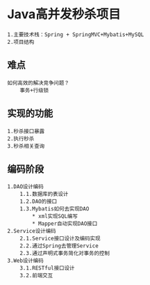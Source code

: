 #  Java高并发秒杀项目
    1.主要技术栈：Spring + SpringMVC+Mybatis+MySQL
    2.项目结构
 
## 难点
    如何高效的解决竞争问题？
        事务+行级锁
## 实现的功能
    1.秒杀接口暴露
    2.执行秒杀
    3.秒杀相关查询
## 编码阶段
    1.DAO设计编码
        1.1.数据库的表设计
        1.2.DAO的接口
        1.3.Mybatis如何去实现DAO
            * xml实现SQL编写
            * Mapper自动实现DAO接口
    2.Service设计编码
        2.1.Service接口设计及编码实现
        2.2.通过Spring去管理Service
        2.3.通过声明式事务简化对事务的控制
    3.Web设计编码
        3.1.RESTful接口设计
        3.2.前端交互
    
